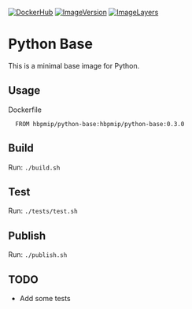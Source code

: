[![DockerHub](https://img.shields.io/badge/docker-hbpmip%2Fpython--base-008bb8.svg)](https://hub.docker.com/r/hbpmip/python-base/)
[![ImageVersion](https://images.microbadger.com/badges/version/hbpmip/python-base.svg)](https://hub.docker.com/r/hbpmip/python-base/tags "hbpmip/python-base image tags")
[![ImageLayers](https://images.microbadger.com/badges/image/hbpmip/python-base.svg)](https://microbadger.com/#/images/hbpmip/python-base "hbpmip/python-base on microbadger")

# Python Base

This is a minimal base image for Python.

## Usage

Dockerfile
```
  FROM hbpmip/python-base:hbpmip/python-base:0.3.0
```


## Build

Run: `./build.sh`


## Test

Run: `./tests/test.sh`


## Publish

Run: `./publish.sh`


## TODO

* Add some tests
